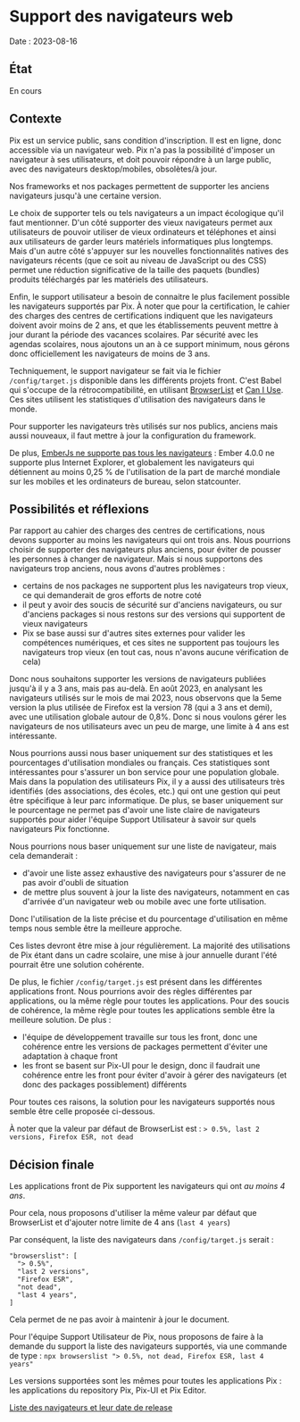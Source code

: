 # Support des navigateurs web

Date : 2023-08-16

## État

En cours

## Contexte

Pix est un service public, sans condition d'inscription. Il est en ligne, donc accessible via un navigateur web. Pix n'a pas la possibilité d'imposer un navigateur à ses utilisateurs, et doit pouvoir répondre à un large public, avec des navigateurs desktop/mobiles, obsolètes/à jour.

Nos frameworks et nos packages permettent de supporter les anciens navigateurs jusqu'à une certaine version.

Le choix de supporter tels ou tels navigateurs a un impact écologique qu'il faut mentionner. D'un côté supporter des vieux navigateurs permet aux utilisateurs de pouvoir utiliser de vieux ordinateurs et téléphones et ainsi aux utilisateurs de garder leurs matériels informatiques plus longtemps. Mais d'un autre côté s'appuyer sur les nouvelles fonctionnalités natives des navigateurs récents (que ce soit au niveau de JavaScript ou des CSS) permet une réduction significative de la taille des paquets (bundles) produits téléchargés par les matériels des utilisateurs.

Enfin, le support utilisateur a besoin de connaitre le plus facilement possible les navigateurs supportés par Pix.
À noter que pour la certification, le cahier des charges des centres de certifications indiquent que les navigateurs doivent avoir moins de 2 ans, et que les établissements peuvent mettre à jour durant la période des vacances scolaires. Par sécurité avec les agendas scolaires, nous ajoutons un an à ce support minimum, nous gérons donc officiellement les navigateurs de moins de 3 ans.

Techniquement, le support navigateur se fait via le fichier `/config/target.js` disponible dans les différents projets front. C'est Babel qui s'occupe de la rétrocompatibilité, en utilisant [BrowserList](https://github.com/browserslist/browserslist) et [Can I Use](https://caniuse.com/).
Ces sites utilisent les statistiques d'utilisation des navigateurs dans le monde.

Pour supporter les navigateurs très utilisés sur nos publics, anciens mais aussi nouveaux, il faut  mettre à jour la configuration du framework. 

De plus, [EmberJs ne supporte pas tous les navigateurs](https://emberjs.com/browser-support/) : Ember 4.0.0 ne supporte plus Internet Explorer, et globalement les navigateurs qui détiennent au moins 0,25 % de l'utilisation de la part de marché mondiale sur les mobiles et les ordinateurs de bureau, selon statcounter. 

## Possibilités et réflexions

Par rapport au cahier des charges des centres de certifications, nous devons supporter au moins les navigateurs qui ont trois ans. 
Nous pourrions choisir de supporter des navigateurs plus anciens, pour éviter de pousser les personnes à changer de navigateur.
Mais si nous supportons des navigateurs trop anciens, nous avons d'autres problèmes : 
- certains de nos packages ne supportent plus les navigateurs trop vieux, ce qui demanderait de gros efforts de notre coté
- il peut y avoir des soucis de sécurité sur d'anciens navigateurs, ou sur d'anciens packages si nous restons sur des versions qui supportent de vieux navigateurs
- Pix se base aussi sur d'autres sites externes pour valider les compétences numériques, et ces sites ne supportent pas toujours les navigateurs trop vieux (en tout cas, nous n'avons aucune vérification de cela)

Donc nous souhaitons supporter les versions de navigateurs publiées jusqu'à il y a 3 ans, mais pas au-delà.
En août 2023, en analysant les navigateurs utilisés sur le mois de mai 2023, nous observons que la 5eme version la plus utilisée de Firefox est la version 78 (qui a 3 ans et demi), avec une utilisation globale autour de 0,8%.
Donc si nous voulons gérer les navigateurs de nos utilisateurs avec un peu de marge, une limite à 4 ans est intéressante.

Nous pourrions aussi nous baser uniquement sur des statistiques et les pourcentages d'utilisation mondiales ou français. Ces statistiques sont intéressantes pour s'assurer un bon service pour une population globale. Mais dans la population des utilisateurs Pix, il y a aussi des utilisateurs très identifiés (des associations, des écoles, etc.) qui ont une gestion qui peut être spécifique à leur parc informatique.
De plus, se baser uniquement sur le pourcentage ne permet pas d'avoir une liste claire de navigateurs supportés pour aider l'équipe Support Utilisateur à savoir sur quels navigateurs Pix fonctionne.

Nous pourrions nous baser uniquement sur une liste de navigateur, mais cela demanderait : 
- d'avoir une liste assez exhaustive des navigateurs pour s'assurer de ne pas avoir d'oubli de situation
- de mettre plus souvent à jour la liste des navigateurs, notamment en cas d'arrivée d'un navigateur web ou mobile avec une forte utilisation.

Donc l'utilisation de la liste précise et du pourcentage d'utilisation en même temps nous semble être la meilleure approche.

Ces listes devront être mise à jour régulièrement. La majorité des utilisations de Pix étant dans un cadre scolaire, une mise à jour annuelle durant l'été pourrait être une solution cohérente.

De plus, le fichier `/config/target.js` est présent dans les différentes applications front.
Nous pourrions avoir des règles différentes par applications, ou la même règle pour toutes les applications.
Pour des soucis de cohérence, la même règle pour toutes les applications semble être la meilleure solution. De plus : 
- l'équipe de développement travaille sur tous les front, donc une cohérence entre les versions de packages permettent d'éviter une adaptation à chaque front
- les front se basent sur Pix-UI pour le design, donc il faudrait une cohérence entre les front pour éviter d'avoir à gérer des navigateurs (et donc des packages possiblement) différents

Pour toutes ces raisons, la solution pour les navigateurs supportés nous semble être celle proposée ci-dessous.

À noter que la valeur par défaut de BrowserList est : `> 0.5%, last 2 versions, Firefox ESR, not dead`

## Décision finale

Les applications front de Pix supportent les navigateurs qui ont *au moins 4 ans*.

Pour cela, nous proposons d'utiliser la même valeur par défaut que BrowserList et d'ajouter notre limite de 4 ans (`last 4 years`)

Par conséquent, la liste des navigateurs dans `/config/target.js` serait :
```
"browserslist": [
  "> 0.5%",
  "last 2 versions",
  "Firefox ESR",
  "not dead",
  "last 4 years",
]
```

Cela permet de ne pas avoir à maintenir à jour le document.

Pour l'équipe Support Utilisateur de Pix, nous proposons de faire à la demande du support la liste des navigateurs supportés, via une commande de type : `npx browserslist "> 0.5%, not dead, Firefox ESR, last 4 years"`

Les versions supportées sont les mêmes pour toutes les applications Pix : les applications du repository Pix, Pix-UI et Pix Editor.

[Liste des navigateurs et leur date de release](https://en.wikipedia.org/wiki/Timeline_of_web_browsers)
